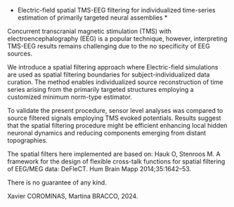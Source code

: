 * Electric-field spatial TMS-EEG filtering for individualized time-series estimation of primarily targeted neural assemblies *



Concurrent transcranial magnetic stimulation (TMS)  with electroencephalography (EEG) is a popular technique,
however, interpreting TMS-EEG results remains challenging due to the no specificity of EEG sources.

We introduce a spatial filtering approach where Electric-field simulations are used as spatial filtering boundaries for subject-individualized data curation.
The method enables individualized source reconstruction of time series arising from the primarily targeted structures employing a customized minimum norm-type estimator.

To validate the present procedure, sensor level analyses was compared to source filtered signals employing TMS evoked potentials. 
Results suggest that the spatial filtering procedure might be efficient enhancing local hidden neuronal dynamics and reducing components emerging from distant topographies. 




The spatial filters here implemented are based on: 
Hauk O, Stenroos M. A framework for the design of flexible cross-talk functions for spatial filtering of EEG/MEG data: DeFleCT. Hum Brain Mapp 2014;35:1642–53. 


There is no guarantee of any kind.

Xavier COROMINAS,
Martina BRACCO,
2024.
